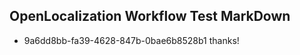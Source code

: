 ## OpenLocalization Workflow Test MarkDown

* 9a6dd8bb-fa39-4628-847b-0bae6b8528b1 
thanks!



<!--HONumber=Jan16_HO4-->

